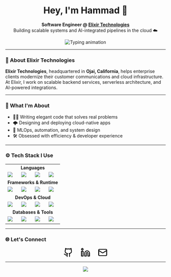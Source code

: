 <h1 align="center">Hey, I'm Hammad 👋</h1>
<p align="center">
  <strong>Software Engineer @ <a href="https://www.elixir.com" target="_blank">Elixir Technologies</a></strong><br/>
  Building scalable systems and AI-integrated pipelines in the cloud ☁️
</p>

<p align="center">
  <img src="https://readme-typing-svg.herokuapp.com?font=Space+Grotesk&size=22&pause=1000&color=B2CBE5&center=true&vCenter=true&width=435&lines=Code.+Cloud.+Coffee.;Deploying+at+Elixir+Technologies.;Writing+clean+scalable+code.;Automating+the+boring+stuff." alt="Typing animation" />
</p>

---

### 🏢 About Elixir Technologies

**Elixir Technologies**, headquartered in **Ojai, California**, helps enterprise clients modernize their customer communications and cloud infrastructure.  
At Elixir, I work on scalable backend services, serverless architecture, and AI-powered integrations.

---

### 🧠 What I'm About

- 🧑‍💻 Writing elegant code that solves real problems  
- 🌩️ Designing and deploying cloud-native apps  
- 🤖 MLOps, automation, and system design  
- 🛠️ Obsessed with efficiency & developer experience

---

### ⚙️ Tech Stack I Use

<table align="center">
  <tr>
    <td align="center" colspan="4"><strong>Languages</strong></td>
  </tr>
  <tr>
    <td><img src="https://skillicons.dev/icons?i=python" width="40"/></td>
    <td><img src="https://skillicons.dev/icons?i=java" width="40"/></td>
    <td><img src="https://skillicons.dev/icons?i=javascript" width="40"/></td>
    <td><img src="https://skillicons.dev/icons?i=cpp" width="40"/></td>
  </tr>
  <tr>
    <td align="center" colspan="4"><strong>Frameworks & Runtime</strong></td>
  </tr>
  <tr>
    <td><img src="https://skillicons.dev/icons?i=nodejs" width="40"/></td>
    <td><img src="https://skillicons.dev/icons?i=flask" width="40"/></td>
    <td><img src="https://skillicons.dev/icons?i=django" width="40"/></td>
    <td><img src="https://skillicons.dev/icons?i=aws" width="40"/></td>
  </tr>
  <tr>
    <td align="center" colspan="4"><strong>DevOps & Cloud</strong></td>
  </tr>
  <tr>
    <td><img src="https://skillicons.dev/icons?i=lambda" width="40"/></td>
    <td><img src="https://skillicons.dev/icons?i=docker" width="40"/></td>
    <td><img src="https://skillicons.dev/icons?i=kubernetes" width="40"/></td>
    <td><img src="https://skillicons.dev/icons?i=git" width="40"/></td>
  </tr>
  <tr>
    <td align="center" colspan="4"><strong>Databases & Tools</strong></td>
  </tr>
  <tr>
    <td><img src="https://skillicons.dev/icons?i=postgres" width="40"/></td>
    <td><img src="https://skillicons.dev/icons?i=mongodb" width="40"/></td>
    <td><img src="https://skillicons.dev/icons?i=github" width="40"/></td>
    <td><img src="https://skillicons.dev/icons?i=vscode" width="40"/></td>
  </tr>
</table>


---

### 🌐 Let's Connect

<p align="center">
  <a href="https://github.com/hammad-codes" target="_blank" style="display: inline-block; margin-right: 20px; text-decoration: none;">
    <img src="https://raw.githubusercontent.com/lucide-icons/lucide/main/icons/github.svg" alt="GitHub" width="30" height="30" style="vertical-align: middle;" />
  </a>
  <a href="https://linkedin.com/in/hammad-habib" target="_blank" style="display: inline-block; margin-right: 20px; text-decoration: none;">
    <img src="https://raw.githubusercontent.com/lucide-icons/lucide/main/icons/linkedin.svg" alt="LinkedIn" width="30" height="30" style="vertical-align: middle;" />
  </a>
  <a href="mailto:your.email@example.com" style="display: inline-block; text-decoration: none;">
    <img src="https://raw.githubusercontent.com/lucide-icons/lucide/main/icons/mail.svg" alt="Email" width="30" height="30" style="vertical-align: middle;" />
  </a>
</p>

---

<p align="center">
  <img src="https://github-readme-stats.vercel.app/api?username=hammad-codes&show_icons=true&hide_border=true&theme=tokyonight" />
</p>

